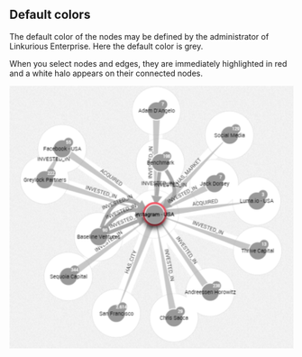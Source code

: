 ## Default colors

The default color of the nodes may be defined by the administrator of Linkurious Enterprise. Here the default color is grey.

When you select nodes and edges, they are immediately highlighted in red and a white halo appears on their connected nodes.

![](Halo.png)
